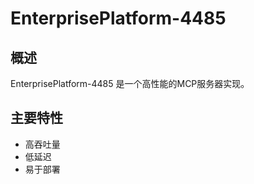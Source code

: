 # EnterprisePlatform-4485

## 概述

EnterprisePlatform-4485 是一个高性能的MCP服务器实现。

## 主要特性

- 高吞吐量
- 低延迟
- 易于部署
